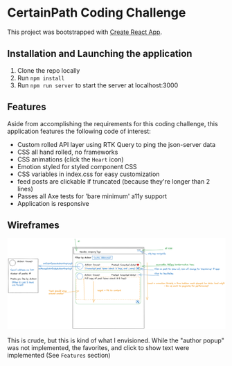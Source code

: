 # CertainPath Coding Challenge

This project was bootstrapped with [Create React App](https://github.com/facebook/create-react-app).

## Installation and Launching the application

1. Clone the repo locally
2. Run `npm install`
3. Run `npm run server` to start the server at localhost:3000

## Features

Aside from accomplishing the requirements for this coding challenge, this application features the following code of interest:

- Custom rolled API layer using RTK Query to ping the json-server data
- CSS all hand rolled, no frameworks
- CSS animations (click the `Heart` icon)
- Emotion styled for styled component CSS
- CSS variables in index.css for easy customization
- feed posts are clickable if truncated (because they're longer than 2 lines)
- Passes all Axe tests for 'bare minimum' a11y support
- Application is responsive

## Wireframes
![Alt text](README.png?raw=true "Rough Wireframes")

This is crude, but this is kind of what I envisioned. While the "author popup" was not implemented, the favorites, and click to show text were implemented (See `Features` section)

